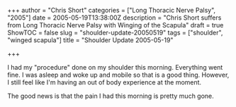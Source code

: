 +++
author = "Chris Short"
categories = ["Long Thoracic Nerve Palsy", "2005"]
date = 2005-05-19T13:38:00Z
description = "Chris Short suffers from Long Thoracic Nerve Palsy with Winging of the Scapula"
draft =  true
ShowTOC = false
slug = "shoulder-update-20050519"
tags = ["shoulder", "winged scapula"]
title = "Shoulder Update 2005-05-19"

+++

I had my "procedure" done on my shoulder this morning. Everything went fine. I was asleep and woke up and mobile so that is a good thing. However, I still feel like I'm having an out of body experience at the moment.

The good news is that the pain I had this morning is pretty much gone.